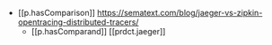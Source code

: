 
- [[p.hasComparison]] https://sematext.com/blog/jaeger-vs-zipkin-opentracing-distributed-tracers/
  - [[p.hasComparand]] [[prdct.jaeger]]